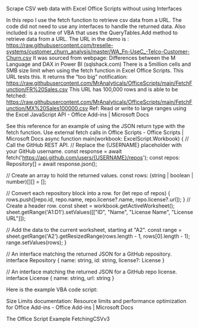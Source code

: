 


Scrape CSV web data with Excel Office Scripts without using Interfaces

In this repo I use the fetch function to retrieve csv data from a URL. The code did not need to use any interfaces to handle the returned data. 
Also included is a routine of VBA that uses the QueryTables.Add method to retrieve data from a URL.
The URL in the demo is :  https://raw.githubusercontent.com/treselle-systems/customer_churn_analysis/master/WA_Fn-UseC_-Telco-Customer-Churn.csv
It was sourced from webpage: Differences between the M Language and DAX in Power BI (sqlshack.com)
There is a 5million cells and 5MB size limit when using the fetch function in Excel Office Scripts. 
This URL tests this. It returns the “too big” notification: 
https://raw.githubusercontent.com/MrAnalyticals/OfficeScripts/main/FetchFunction/FR%20Sales.csv
This URL has 100,000 rows and is able to be fetched: 
https://raw.githubusercontent.com/MrAnalyticals/OfficeScripts/main/FetchFunction/MX%20Sales100000.csv
Ref:
Read or write to large ranges using the Excel JavaScript API - Office Add-ins | Microsoft Docs

See this reference for an example of using the JSON return type with the fetch function. 
Use external fetch calls in Office Scripts - Office Scripts | Microsoft Docs
async function main(workbook: ExcelScript.Workbook) {
  // Call the GitHub REST API.
  // Replace the {USERNAME} placeholder with your GitHub username.
  const response = await fetch('https://api.github.com/users/{USERNAME}/repos');
  const repos: Repository[] = await response.json();

  // Create an array to hold the returned values.
  const rows: (string | boolean | number)[][] = [];

  // Convert each repository block into a row.
  for (let repo of repos) {
    rows.push([repo.id, repo.name, repo.license?.name, repo.license?.url]);
  }
  // Create a header row.
  const sheet = workbook.getActiveWorksheet();
  sheet.getRange('A1:D1').setValues([["ID", "Name", "License Name", "License URL"]]);

  // Add the data to the current worksheet, starting at "A2".
  const range = sheet.getRange('A2').getResizedRange(rows.length - 1, rows[0].length - 1);
  range.setValues(rows);
}

// An interface matching the returned JSON for a GitHub repository.
interface Repository {
  name: string,
  id: string,
  license?: License
}

// An interface matching the returned JSON for a GitHub repo license.
interface License {
  name: string,
  url: string
}

Here is the example VBA code script: 
 

Size Limits documentation: 
Resource limits and performance optimization for Office Add-ins - Office Add-ins | Microsoft Docs

 

The Office Script Example
FetchingCSVv3
